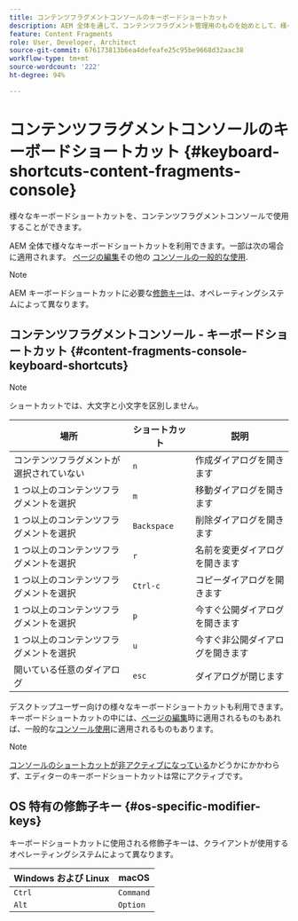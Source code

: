 ```yaml
---
title: コンテンツフラグメントコンソールのキーボードショートカット
description: AEM 全体を通して、コンテンツフラグメント管理用のものを始めとして、様々なキーボードショートカットを使用できます
feature: Content Fragments
role: User, Developer, Architect
source-git-commit: 676173813b6ea4defeafe25c95be9668d32aac38
workflow-type: tm+mt
source-wordcount: '222'
ht-degree: 94%

---
```



# コンテンツフラグメントコンソールのキーボードショートカット {#keyboard-shortcuts-content-fragments-console}

様々なキーボードショートカットを、コンテンツフラグメントコンソールで使用することができます。

AEM 全体で様々なキーボードショートカットを利用できます。一部は次の場合に適用されます。 [ページの編集](/help/sites-cloud/authoring/fundamentals/keyboard-shortcuts.md)その他の [コンソールの一般的な使用](/help/sites-cloud/authoring/getting-started/keyboard-shortcuts.md).

>[!NOTE]
>
>AEM キーボードショートカットに必要な[修飾キー](#os-specific-modifier-keys)は、オペレーティングシステムによって異なります。

## コンテンツフラグメントコンソール - キーボードショートカット {#content-fragments-console-keyboard-shortcuts}

>[!NOTE]
>
>ショートカットでは、大文字と小文字を区別しません。

| 場所 | ショートカット | 説明 |
|---|---|---|
| コンテンツフラグメントが選択されていない | `n` | 作成ダイアログを開きます |
| 1 つ以上のコンテンツフラグメントを選択 | `m` | 移動ダイアログを開きます |
| 1 つ以上のコンテンツフラグメントを選択 | `Backspace` | 削除ダイアログを開きます |
| 1 つ以上のコンテンツフラグメントを選択 | `r` | 名前を変更ダイアログを開きます |
| 1 つ以上のコンテンツフラグメントを選択 | `Ctrl-c` | コピーダイアログを開きます |
| 1 つ以上のコンテンツフラグメントを選択 | `p` | 今すぐ公開ダイアログを開きます |
| 1 つ以上のコンテンツフラグメントを選択 | `u` | 今すぐ非公開ダイアログを開きます |
| 開いている任意のダイアログ | `esc` | ダイアログが閉じます |

デスクトップユーザー向けの様々なキーボードショートカットも利用できます。 キーボードショートカットの中には、[ページの編集](/help/sites-cloud/authoring/fundamentals/keyboard-shortcuts.md)時に適用されるものもあれば、一般的な[コンソール使用](/help/sites-cloud/authoring/getting-started/keyboard-shortcuts.md)に適用されるものもあります。

>[!NOTE]
>
>[コンソールのショートカットが非アクティブになっている](/help/sites-cloud/authoring/getting-started/keyboard-shortcuts.md#deactivating-keyboard-shortcuts)かどうかにかかわらず、エディターのキーボードショートカットは常にアクティブです。

## OS 特有の修飾子キー {#os-specific-modifier-keys}

キーボードショートカットに使用される修飾子キーは、クライアントが使用するオペレーティングシステムによって異なります。

| Windows および Linux | macOS |
|---|---|
| `Ctrl` | `Command` |
| `Alt` | `Option` |
